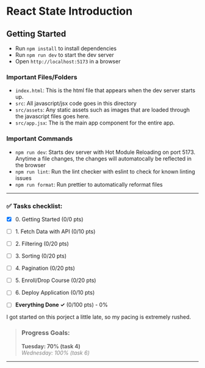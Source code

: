 # React State Introduction

## Getting Started

- Run `npm install` to install dependencies
- Run `npm run dev` to start the dev server
- Open `http://localhost:5173` in a browser

### Important Files/Folders

- `index.html`: This is the html file that appears when the dev server starts up.
- `src`: All javascript/jsx code goes in this directory
- `src/assets`: Any static assets such as images that are loaded through the javascript files goes here.
- `src/app.jsx`: The is the main app component for the entire app.

### Important Commands

- `npm run dev`: Starts dev server with Hot Module Reloading on port 5173. Anytime a file changes, the changes will automatocally be reflected in the browser
- `npm run lint`: Run the lint checker with eslint to check for known linting issues
- `npm run format`: Run prettier to automatically reformat files

---

### ✅ Tasks checklist:
- [X] ​0. Getting Started (0/0 pts)
- [ ] ​1. Fetch Data with API (0/10 pts)
- [ ] ​2. Filtering (0/20 pts)
- [ ] ​3. Sorting (0/20 pts)
- [ ] ​4. Pagination (0/20 pts)
- [ ] ​5. Enroll/Drop Course (0/20 pts)
- [ ] ​6. Deploy Application (0/10 pts)


- [ ] **Everything Done ✓** (0/100 pts) - 0%

I got started on this porject a little late, so my pacing is extremely rushed.

>### Progress Goals:
><strong>Tuesday: 70% (task 4)</strong>  
<em style="color: gray">Wednesday: 100% (task 6)</em>

---
